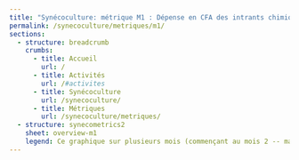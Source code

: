 ```yaml
---
title: "Synécoculture: métrique M1 : Dépense en CFA des intrants chimiques"
permalink: /synecoculture/metriques/m1/
sections:
  - structure: breadcrumb
    crumbs:
      - title: Accueil
        url: /
      - title: Activités
        url: /#activites
      - title: Synécoculture
        url: /synecoculture/
      - title: Métriques
        url: /synecoculture/metriques/
  - structure: synecometrics2
    sheet: overview-m1
    legend: Ce graphique sur plusieurs mois (commençant au mois 2 -- mars 2025 -- car le mois 1 n'a pas assez de données) montre des dépenses encourues mensuellement par parcelle pour les intrants chimiques. Sur les parcelles conventionnelles, on voit qu'au début, 200 francs CFA, et par la suite le graphique montre les dépenses cumulatives en intrants chimiques. La synécoculture vise à briser ce cycle en entourant par exemple les parcelles de "plantes insecticides" qui attirent les insectes qui s'attaqueraient sinon aux autres plantes.
---
```

